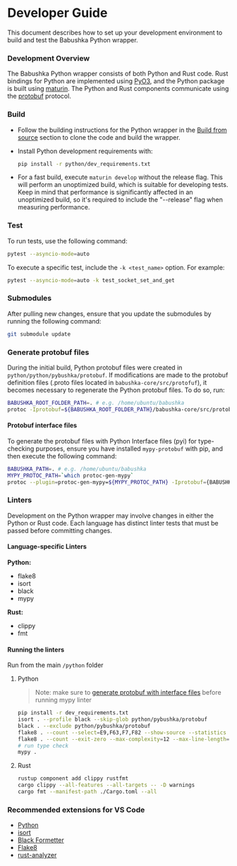 # Developer Guide

This document describes how to set up your development environment to build and test the Babushka Python wrapper.

### Development Overview

The Babushka Python wrapper consists of both Python and Rust code. Rust bindings for Python are implemented using [PyO3](https://github.com/PyO3/pyo3), and the Python package is built using [maturin](https://github.com/PyO3/maturin). The Python and Rust components communicate using the [protobuf](https://github.com/protocolbuffers/protobuf) protocol.


### Build

- Follow the building instructions for the Python wrapper in the [Build from source](https://github.com/aws/babushka/blob/main/python/README.md#build-from-source) section to clone the code and build the wrapper.

- Install Python development requirements with:

    ```bash
    pip install -r python/dev_requirements.txt
    ```

- For a fast build, execute `maturin develop` without the release flag. This will perform an unoptimized build, which is suitable for developing tests. Keep in mind that performance is significantly affected in an unoptimized build, so it's required to include the "--release" flag when measuring performance.


### Test

To run tests, use the following command:

```bash
pytest --asyncio-mode=auto
```

To execute a specific test, include the `-k <test_name>` option. For example:

```bash
pytest --asyncio-mode=auto -k test_socket_set_and_get
```

### Submodules

After pulling new changes, ensure that you update the submodules by running the following command:

```bash
git submodule update
```

### Generate protobuf files
During the initial build, Python protobuf files were created in `python/python/pybushka/protobuf`. If modifications are made to the protobuf definition files (.proto files located in `babushka-core/src/protofuf`), it becomes necessary to regenerate the Python protobuf files. To do so, run:

```bash
BABUSHKA_ROOT_FOLDER_PATH=. # e.g. /home/ubuntu/babushka
protoc -Iprotobuf=${BABUSHKA_ROOT_FOLDER_PATH}/babushka-core/src/protobuf/ --python_out=${BABUSHKA_ROOT_FOLDER_PATH}/python/python/pybushka ${BABUSHKA_ROOT_FOLDER_PATH}/babushka-core/src/protobuf/*.proto
``` 

#### Protobuf interface files
To generate the protobuf files with Python Interface files (pyi) for type-checking purposes, ensure you have installed `mypy-protobuf` with pip, and then execute the following command:

```bash
BABUSHKA_PATH=. # e.g. /home/ubuntu/babushka
MYPY_PROTOC_PATH=`which protoc-gen-mypy`
protoc --plugin=protoc-gen-mypy=${MYPY_PROTOC_PATH} -Iprotobuf={BABUSHKA_ROOT_FOLDER_PATH}/babushka-core/src/protobuf/ --python_out={BABUSHKA_ROOT_FOLDER_PATH}/python/python/pybushka --mypy_out=./python/python/pybushka {BABUSHKA_ROOT_FOLDER_PATH}/babushka-core/src/protobuf/*.proto
```

### Linters
Development on the Python wrapper may involve changes in either the Python or Rust code. Each language has distinct linter tests that must be passed before committing changes.

#### Language-specific Linters

__Python:__
- flake8
- isort
- black
- mypy

__Rust:__
- clippy
- fmt

#### Running the linters
Run from the main `/python` folder
1. Python
    > Note: make sure to [generate protobuf with interface files]("#protobuf-interface-files") before running mypy linter
    ```bash
    pip install -r dev_requirements.txt
    isort . --profile black --skip-glob python/pybushka/protobuf
    black . --exclude python/pybushka/protobuf
    flake8 . --count --select=E9,F63,F7,F82 --show-source --statistics --exclude=python/pybushka/protobuf,.env/* --extend-ignore=E230
    flake8 . --count --exit-zero --max-complexity=12 --max-line-length=127 --statistics --exclude=python/pybushka/protobuf,.env/* --extend-ignore=E230
    # run type check
    mypy .
    ```
2. Rust
    ```bash
    rustup component add clippy rustfmt
    cargo clippy --all-features --all-targets -- -D warnings
    cargo fmt --manifest-path ./Cargo.toml --all

    ```

### Recommended extensions for VS Code
-   [Python](https://marketplace.visualstudio.com/items?itemName=ms-python.python)
-   [isort](https://marketplace.visualstudio.com/items?itemName=ms-python.isort)
-   [Black Formetter](https://marketplace.visualstudio.com/items?itemName=ms-python.black-formatter)
-   [Flake8](https://marketplace.visualstudio.com/items?itemName=ms-python.flake8)
-   [rust-analyzer](https://marketplace.visualstudio.com/items?itemName=rust-lang.rust-analyzer)
